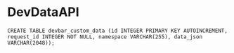 DevDataAPI
==========

    CREATE TABLE devbar_custom_data (id INTEGER PRIMARY KEY AUTOINCREMENT, request_id INTEGER NOT NULL, namespace VARCHAR(255), data_json VARCHAR(2048));
